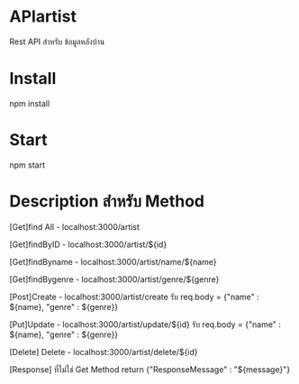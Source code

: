 # APIartist
Rest API สำหรับ ข้อมูลหลังบ้าน

# Install
npm install

# Start
npm start

# Description สำหรับ Method

[Get]find All - localhost:3000/artist 

[Get]findByID - localhost:3000/artist/${id}

[Get]findByname - localhost:3000/artist/name/${name}

[Get]findBygenre - localhost:3000/artist/genre/${genre}



[Post]Create - localhost:3000/artist/create รับ req.body = {"name" : ${name}, "genre" : ${genre}}

[Put]Update - localhost:3000/artist/update/${id} รับ req.body = {"name" : ${name}, "genre" : ${genre}}

[Delete] Delete - localhost:3000/artist/delete/${id}

[Response] ที่ไม่ใช่ Get Method return {"ResponseMessage" : "${message}"} 
